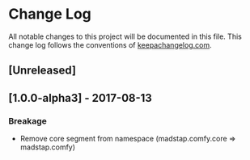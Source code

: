 # Change Log
All notable changes to this project will be documented in this file. This change log follows the conventions of [keepachangelog.com](http://keepachangelog.com/).

## [Unreleased]

## [1.0.0-alpha3] - 2017-08-13

### Breakage
- Remove core segment from namespace (madstap.comfy.core => madstap.comfy)
